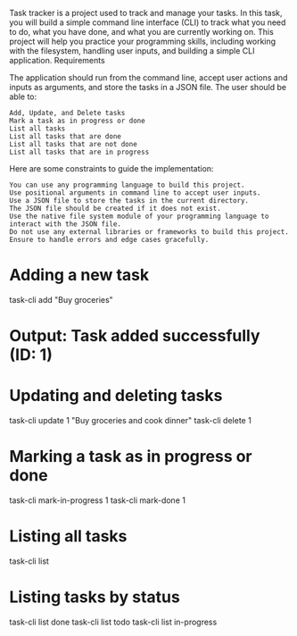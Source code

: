 Task tracker is a project used to track and manage your tasks. In this task, you will build a simple command line interface (CLI) to track what you need to do, what you have done, and what you are currently working on. This project will help you practice your programming skills, including working with the filesystem, handling user inputs, and building a simple CLI application.
Requirements

The application should run from the command line, accept user actions and inputs as arguments, and store the tasks in a JSON file. The user should be able to:

    Add, Update, and Delete tasks
    Mark a task as in progress or done
    List all tasks
    List all tasks that are done
    List all tasks that are not done
    List all tasks that are in progress

Here are some constraints to guide the implementation:

    You can use any programming language to build this project.
    Use positional arguments in command line to accept user inputs.
    Use a JSON file to store the tasks in the current directory.
    The JSON file should be created if it does not exist.
    Use the native file system module of your programming language to interact with the JSON file.
    Do not use any external libraries or frameworks to build this project.
    Ensure to handle errors and edge cases gracefully.


# Adding a new task
task-cli add "Buy groceries"
# Output: Task added successfully (ID: 1)

# Updating and deleting tasks
task-cli update 1 "Buy groceries and cook dinner"
task-cli delete 1

# Marking a task as in progress or done
task-cli mark-in-progress 1
task-cli mark-done 1

# Listing all tasks
task-cli list

# Listing tasks by status
task-cli list done
task-cli list todo
task-cli list in-progress
